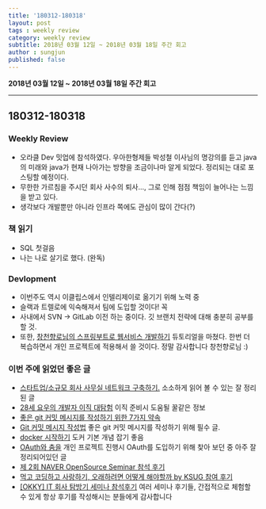 ```yaml
---
title: '180312-180318'  
layout: post  
tags : weekly review
category: weekly review
subtitle: 2018년 03월 12일 ~ 2018년 03월 18일 주간 회고
author : sungjun
published: false
---
```


**2018년 03월 12일 ~ 2018년 03월 18일 주간 회고** 

---

## 180312-180318

### Weekly Review
  - 오라클 Dev 밋업에 참석하였다. 우아한형제들 박성철 이사님의 명강의를 듣고 java의 미래와 java가 현재 나아가는 방향을 조금이나마 알게 되었다. 정리되는 대로 포스팅할 예정이다.
  - 무한한 가르침을 주시던 회사 사수의 퇴사..., 그로 인해 점점 책임이 늘어나는 느낌을 받고 있다.
  - 생각보다 개발뿐만 아니라 인프라 쪽에도 관심이 많이 간다(?)

### 책 읽기
  - SQL 첫걸음
  - 나는 나로 살기로 했다. (완독)

### Devlopment
  - 이번주도 역시 이클립스에서 인텔리제이로 옮기기 위해 노력 중
  - 슬랙과 트렐로에 익숙해져서 팀에 도입할 것이다! 꼭
  - 사내에서 SVN -> GitLab 이전 하는 중이다. 깃 브랜치 전략에 대해 충분히 공부를 할 것.
  - 또한, [창천향로님의 스프링부트로 웹서비스 개발하기](https://github.com/jojoldu/springboot-webservice) 듀토리얼을 마쳤다. 한번 더 복습하면서 개인 프로젝트에 적용해서 쓸 것이다. 정말 감사합니다 창천향로님 :)

### 이번 주에 읽었던 좋은 글
  - [스타트업/소규모 회사 사무실 네트워크 구축하기.](http://blog.weirdx.io/post/36097) 소소하게 읽어 볼 수 있는 잘 정리된 글
  - [28세 요우의 개발자 이직 대탐험](http://luckyyowu.tistory.com/382) 이직 준비시 도움될 꿀같은 정보
  - [좋은 git 커밋 메시지를 작성하기 위한 7가지 약속](http://meetup.toast.com/posts/106)
  - [Git 커밋 메시지 작성법](https://item4.github.io/2016-11-01/How-to-Write-a-Git-Commit-Message/) 좋은 git 커밋 메시지를 작성하기 위해 필수 글.
  - [docker 시작하기](http://www.sauru.so/blog/getting-started-with-docker/) 도커 기본 개념 잡기 좋음
  - [OAuth와 춤을](http://d2.naver.com/helloworld/24942) 개인 프로젝트 진행시 OAuth를 도입하기 위해 찾아 보던 중 아주 잘 정리되어있던 글
  - [제 2회 NAVER OpenSource Seminar 참석 후기](http://jay-ji.tistory.com/m/27)
  - [먹고 코딩하고 사랑하기, 오래하려면 어떻게 해야할까 by KSUG 참여 후기](http://jojoldu.tistory.com/24)
  - [[OKKY] IT 회사 탐방기 세미나 참석후기](http://jojoldu.tistory.com/274) 여러 세미나 후기들, 간접적으로 체험할 수 있게 항상 후기를 작성해시는 분들에게 감사합니다

